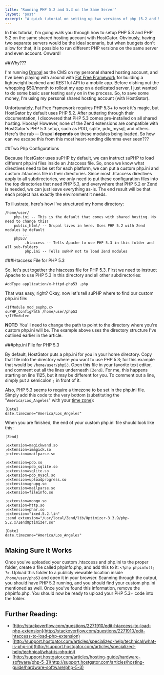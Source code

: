 ```yaml
---
title: "Running PHP 5.2 and 5.3 on the Same Server"
layout: "post"
excerpt: "A quick tutorial on setting up two versions of php (5.2 and 5.3) on the same HostGator shared hosting account"
---
```

In this tutorial, I'm going walk you through how to setup PHP 5.3 and PHP 5.2 on the same shared hosting account with HostGator. Obviously, having two separate servers would be the ideal scenario, but when budgets don't allow for that, it is possible to run different PHP versions on the same server and even account. Onward!

##Why???

I'm running [Drupal](http://drupal.org) as the CMS on my personal shared hosting account, and I've been playing with around with [Fat Free Framework](http://github.com/bcosca/fatfree) for building a lightweight backend and RESTful API to a mobile app. Before dishing out the whopping $50/month to rollout my app on a dedicated server, I just wanted to do some basic user testing early on in the process. So, to save some money, I'm using my personal shared hosting account (with HostGator). 

Unfortunately, Fat Free Framework requires PHP 5.3+ to work it's magic, but HostGator by default uses PHP 5.2. After puttering through their documentation, I discovered that PHP 5.3 comes pre-installed on all shared hosting. Hooray! However, none of the Zend extensions are compatible with HostGator's PHP 5.3 setup, such as PDO, sqlite, pdo_mysql, and others. Here's the rub -- Drupal __depends__ on these modules being loaded. So how can we escape this from this most heart-rending dilemma ever seen???

##Two Php Configurations

Because HostGator uses suPHP by default, we can instruct suPHP to load different php.ini files inside an .htaccess file. So, once we know what directives need to be set for each platform, we can put a custom php.ini and custom .htaccess file in their directories. Since most .htaccess directives apply to all subdirectories, we only need to put these configuration files into the top directories that need PHP 5.3, and everywhere that PHP 5.2 or Zend is needed, we can just leave everything as-is. The end result will be that each project has exactly the environment it needs.

To illustrate, here's how I've structured my home directory:

    /home/user/
        php.ini -- This is the default that comes with shared hosting. No need to change this!
        public_html/ -- Drupal lives in here. Uses PHP 5.2 with Zend modules by default 
            ...
        php53/
             .htaccess -- Tells Apache to use PHP 5.3 in this folder and all sub-folders
             php.ini -- Tells suPHP not to load Zend modules

###Htaccess File for PHP 5.3

So, let's put together the htaccess file for PHP 5.3. First we need to instruct Apache to use PHP 5.3 in this directory and all other subdirectories:

    AddType application/x-httpd-php53 .php

That was easy, right? Okay, now let's tell suPHP where to find our custom php.ini file:

    <IfModule mod_suphp.c>
	suPHP_ConfigPath /home/user/php53
    </IfModule>

__NOTE:__ You'll need to change the path to point to the directory where you're custom php.ini will be. The example above uses the directory structure I've outlined earlier in the article. 

###php.ini File for PHP 5.3

By default, HostGator puts a php.ini for you in your home directory. Copy that file into the directory where you want to use PHP 5.3; for this example that would be `/home/user/php53`. Open this file in your favorite text editor, and comment out all the lines underneath `[Zend]`. For me, this happens starting on line 1125, but it may be different for you. To comment out a line, simply put a semicolon `;` in front of it.  

Also, PHP 5.3 seems to require a timezone to be set in the php.ini file. Simply add this code to the very bottom (substituting the "`America/Los_Angeles`" with your [time zone](http://php.net/manual/en/timezones.php)):

    [Date]
    date.timezone="America/Los_Angeles"

When you are finished, the end of your custom php.ini file should look like this:

	[Zend]

	;extension=magickwand.so 
	;extension=imagick.so
	;extension=mailparse.so

	;extension=pdo.so
	;extension=pdo_sqlite.so
	;extension=sqlite.so
	;extension=pdo_mysql.so
	;extension=uploadprogress.so
	;extension=gnupg.so
	;extension=mailparse.so
	;extension=fileinfo.so

	;extension=mongo.so
	;extension=http.so
	;extension=phar.so
	;extension="ixed.5.2.lin"
	;zend_extension="/usr/local/Zend/lib/Optimizer-3.3.9/php-5.2.x/ZendOptimizer.so"

	[Date]
	date.timezone="America/Los_Angeles"

## Making Sure It Works

Once you've uploaded your custom .htaccess and php.ini to the proper folder, create a file called phpinfo.php, and add this to it: `<?php phpinfo(); ?>`. Upload this folder to a publicly viewable location inside `/home/user/php53` and open it in your browser. Scanning through the output, you should have PHP 5.3 running, and you should find your custom php.ini mentioned as well. Once you've found this information, remove the phpinfo.php. You should now be ready to upload your PHP 5.3+ code into the folder.

## Further Reading:

* [http://stackoverflow.com/questions/2271910/edit-htaccess-to-load-php-extension](http://stackoverflow.com/questions/2271910/edit-htaccess-to-load-php-extension)
* [http://support.hostgator.com/articles/specialized-help/technical/what-is-php-ini](http://support.hostgator.com/articles/specialized-help/technical/what-is-php-ini)
* [http://support.hostgator.com/articles/hosting-guide/hardware-software/php-5-3](http://support.hostgator.com/articles/hosting-guide/hardware-software/php-5-3)
